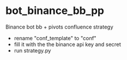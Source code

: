 # bot_binance_bb_pp
Binance bot bb + pivots confluence strategy

- rename "conf_template" to "conf"
- fill it with the the binance api key and secret
- run strategy.py